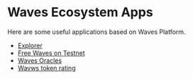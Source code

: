 # Waves Ecosystem Apps

Here are some useful applications based on Waves Platform.
* [Explorer](/en/waves-explorer/about-waves-explorer)
* [Free Waves on Testnet](/en/waves-explorer/account-balance-top-up-in-the-test-network)
* [Waves Oracles](/en/waves-oracles/about-waves-oracles)
* [Wavws token rating](/en/waves-token-rating/about-waves-token-rating)